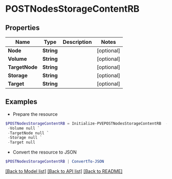 # POSTNodesStorageContentRB
## Properties

Name | Type | Description | Notes
------------ | ------------- | ------------- | -------------
**Node** | **String** |  | [optional] 
**Volume** | **String** |  | [optional] 
**TargetNode** | **String** |  | [optional] 
**Storage** | **String** |  | [optional] 
**Target** | **String** |  | [optional] 

## Examples

- Prepare the resource
```powershell
$POSTNodesStorageContentRB = Initialize-PVEPOSTNodesStorageContentRB  -Node null `
 -Volume null `
 -TargetNode null `
 -Storage null `
 -Target null
```

- Convert the resource to JSON
```powershell
$POSTNodesStorageContentRB | ConvertTo-JSON
```

[[Back to Model list]](../README.md#documentation-for-models) [[Back to API list]](../README.md#documentation-for-api-endpoints) [[Back to README]](../README.md)

